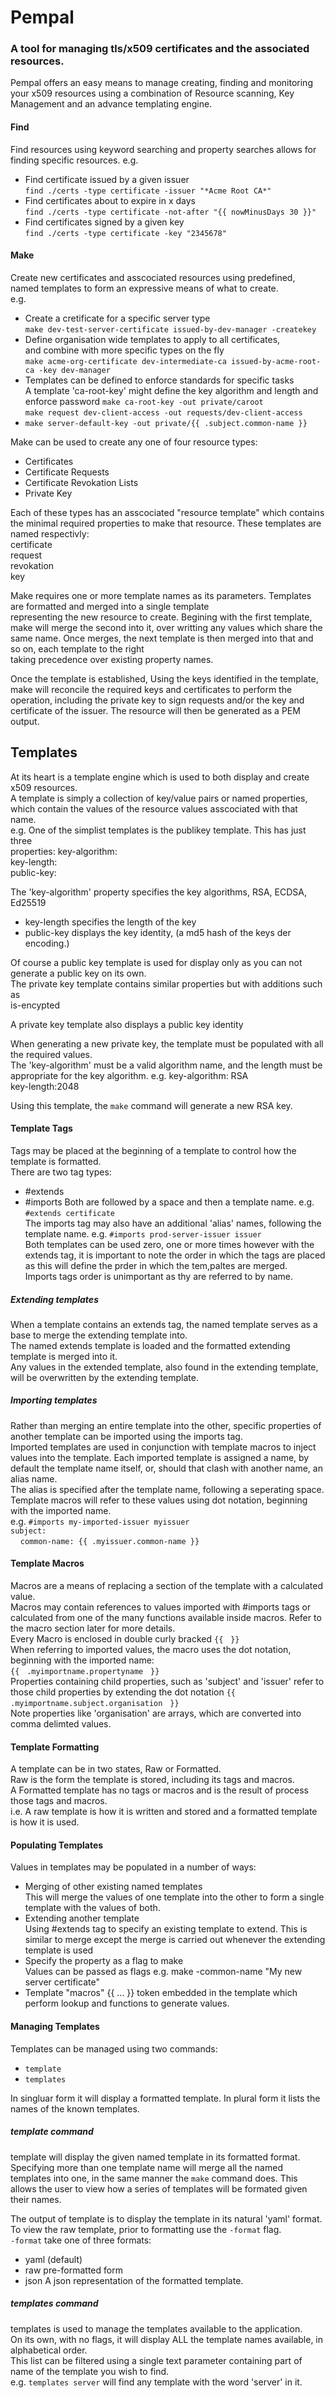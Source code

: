# Pempal
### A tool for managing tls/x509 certificates and the associated resources.  
  
Pempal offers an easy means to manage creating, finding and monitoring your x509 resources
using a combination of Resource scanning, Key Management and an advance templating engine.  
  

#### Find
Find resources using keyword searching and property searches allows for
finding specific resources. 
e.g. 
- Find certificate issued by a given issuer  
  `find ./certs -type certificate -issuer "*Acme Root CA*"`
- Find certificates about to expire in x days  
  `find ./certs -type certificate -not-after "{{ nowMinusDays 30 }}"`
- Find certificates signed by a given key  
  `find ./certs -type certificate -key "2345678"`  
  
#### Make
Create new certificates and asscociated resources using predefined, named templates
to form an expressive means of what to create.  
e.g.
- Create a cretificate for a specific server type  
  `make dev-test-server-certificate issued-by-dev-manager -createkey`
- Define organisation wide templates to apply to all certificates,  
  and combine with more specific types on the fly  
  `make acme-org-certificate dev-intermediate-ca issued-by-acme-root-ca -key dev-manager`  
- Templates can be defined to enforce standards for specific tasks    
  A template 'ca-root-key' might define the key algorithm and length and enforce password
  `make ca-root-key -out private/caroot`  
  `make request dev-client-access -out requests/dev-client-access`  
- `make server-default-key -out private/{{ .subject.common-name }}`


Make can be used to create any one of four resource types:  
- Certificates
- Certificate Requests
- Certificate Revokation Lists
- Private Key  

Each of these types has an asscociated "resource template" which contains the minimal required properties to make that resource.
These templates are named respectivly:  
certificate  
request  
revokation  
key  

Make requires one or more template names as its parameters.  Templates are formatted and merged into a single template  
representing the new resource to create.  Begining with the first template, make will merge the second into it, over writting
any values which share the same name.  Once merges, the next template is then merged into that and so on, each template to the right  
taking precedence over existing property names.  
  
Once the template is established, Using the keys identified in the template, make will reconcile the required keys and certificates to perform the operation,
including the private key to sign requests and/or the key and certificate of the issuer.
The resource will then be generated as a PEM output.  


## Templates
At its heart is a template engine which is used to both display and create x509 resources.  
A template is simply a collection of key/value pairs or named properties, which contain
the values of the resource values asscociated with that name.  
e.g. One of the simplist templates is the publikey template.  This has just three  
properties:
key-algorithm:  
key-length:  
public-key:  

The 'key-algorithm' property specifies the key algorithms, RSA, ECDSA, Ed25519 
- key-length specifies the length of the key
- public-key displays the key identity, (a md5 hash of the keys der encoding.)

Of course a public key template is used for display only as you can not generate a public key on its own.  
The private key template contains similar properties but with additions such as  
is-encypted  

A private key template also displays a public key identity  
  
When generating a new private key, the template must be populated with all the required values.  
The 'key-algorithm' must be a valid algorithm name, and the length must be appropriate for the key algorithm.
e.g.
key-algorithm: RSA  
key-length:2048  
  
Using this template, the `make` command will generate a new RSA key.  
  
#### Template Tags
Tags may be placed at the beginning of a template to control how the template is formatted.  
There are two tag types:  
- #extends
- #imports
Both are followed by a space and then a template name.  e.g. `#extends certificate`  
The imports tag may also have an additional 'alias' names, following the template name.  e.g. `#imports prod-server-issuer issuer`  
Both templates can be used zero, one or more times however with the extends tag, it is important to note the order in which the tags
are placed as this will define the prder in which the tem,paltes are merged.  
Imports tags order is unimportant as thy are referred to by name.  

##### Extending templates
When a template contains an extends tag, the named template serves as a base to merge the extending template into.  
The named extends template is loaded and the formatted extending template is merged into it.  
Any values in the extended template, also found in the extending template, will be overwritten by the extending template.  

##### Importing templates
Rather than merging an entire template into the other, specific properties of another template can be imported using the imports tag.  
Imported templates are used in conjunction with template macros to inject values into the template.
Each imported template is assigned a name, by default the template name itself, or, should that clash with another name, an alias name.  
The alias is specified after the template name, following a seperating space.  
Template macros will refer to these values using dot notation, beginning with the imported name.  
e.g. `#imports my-imported-issuer myissuer`  
`subject:  `  
&nbsp;&nbsp;&nbsp;&nbsp;`common-name: {{ .myissuer.common-name }}`  

#### Template Macros
Macros are a means of replacing a section of the template with a calculated value.  
Macros may contain references to values imported with #imports tags or calculated from one
of the many functions available inside macros.  Refer to the macro section later for more details.  
Every Macro is enclosed in double curly bracked `{{` &nbsp; `}}`  
When referring to imported values, the macro uses the dot notation, beginning with the imported name:  
`{{` &nbsp; `.myimportname.propertyname` &nbsp; `}}`  
Properties containing child properties, such as 'subject' and 'issuer' refer to those child properties by
extending the dot notation  `{{` &nbsp; `.myimportname.subject.organisation` &nbsp; `}}`  
Note properties like 'organisation' are arrays, which are converted into comma delimted values.  

#### Template Formatting
A template can be in two states, Raw or Formatted.  
Raw is the form the template is stored, including its tags and macros.  
A Formatted template has no tags or macros and is the result of process
those tags and macros.  
i.e. A raw template is how it is written and stored and a formatted template is how it is used.  

#### Populating Templates
Values in templates may be populated in a number of ways:  
- Merging of other existing named templates  
This will merge the values of one template into the other to form a single template with the values of both.  
- Extending another template  
Using #extends tag to specify an existing template to extend.  This is similar to merge except the merge is carried out
whenever the extending template is used
- Specify the property as a flag to make  
Values can be passed as flags e.g. make -common-name "My new server certificate"  
- Template "macros" {{ ... }} token embedded in the template which perform lookup and functions to generate values.

  
#### Managing Templates
Templates can be managed using two commands:  
- `template`
- `templates`  

In singluar form it will display a formatted template.  In plural form it
lists the names of the known templates.  

##### template command
template will display the given named template in its formatted format.  
Specifying more than one template name will merge all the named templates
into one, in the same manner the `make` command does.  This allows the user
to view how a series of templates will be formated given their names.  
  
The output of template is to display the template in its natural 'yaml' format.  
To view the raw template, prior to formatting use the `-format` flag.  
`-format` take one of three formats:  
- yaml (default)
- raw pre-formatted form
- json A json representation of the formatted template.

##### templates command
templates is used to manage the templates available to the application.  
On its own, with no flags, it will display ALL the template names available, in alphabetical order.  
This list can be filtered using a single text parameter containing part of
name of the template you wish to find.  
e.g. `templates server`  will find any template with the word 'server' in it.  
